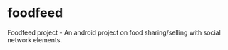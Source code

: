 # foodfeed
Foodfeed project - An android project on food sharing/selling with social network elements.
